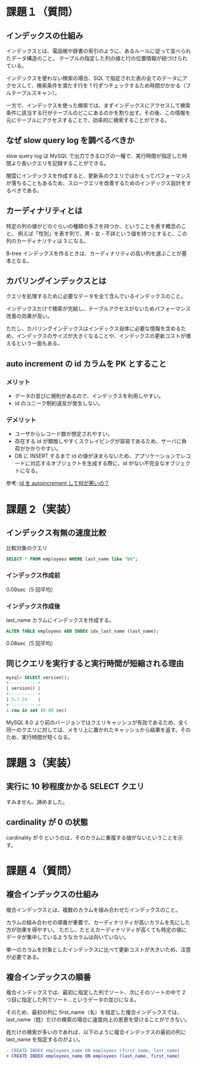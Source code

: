# 課題１（質問）

## インデックスの仕組み

インデックスとは、電話帳や辞書の索引のように、あるルールに従って並べられたデータ構造のこと。
テーブルの指定した列の値と行の位置情報が紐づけられている。

インデックスを使わない検索の場合、SQL で指定された表の全てのデータにアクセスして、検索条件を満たす行を 1 行ずつチェックするため時間がかかる（フルテーブルスキャン）。

一方で、インデックスを使った検索では、まずインデックスにアクセスして検索条件に該当する行がテーブルのどこにあるのかを割り出す。その後、この情報を元にテーブルにアクセスすることで、効率的に検索することができる。

## なぜ slow query log を調べるべきか

slow query log は MySQL で出力できるログの一種で、実行時間が指定した時間より長いクエリを記録することができる。

闇雲にインデックスを作成すると、更新系のクエリではかえってパフォーマンスが落ちることもあるため、スロークエリを改善するためのインデックス設計をするべきである。

## カーディナリティとは

特定の列の値がどのぐらいの種類の多さを持つか、ということを表す概念のこと。
例えば「性別」を表す列で、男・女・不詳という値を持つとすると、この列のカーディナリティは 3 になる。

B-tree インデックスを作るときは、カーディナリティの高い列を選ぶことが基本となる。

## カバリングインデックスとは

クエリを処理するために必要なデータを全て含んでいるインデックスのこと。

インデックスだけで検索が完結し、テーブルアクセスがないためパフォーマンス改善の効果が高い。

ただし、カバリングインデックスはインデックス自体に必要な情報を含めるため、インデックスのサイズが大きくなることや、インデックスの更新コストが増えるという一面もある。

## auto increment の id カラムを PK とすること

### メリット

- データの並びに規則があるので、インデックスを利用しやすい。
- id のユニーク制約違反が発生しない。

### デメリット

- ユーザからレコード数が想定されやすい。
- 存在する id が類推しやすくスクレイピングが容易であるため、サーバに負荷がかかりやすい。
- DB に INSERT するまで id の値が決まらないため、アプリケーションでレコードに対応するオブジェクトを生成する際に、id がない不完全なオブジェクトになる。

参考: [id を autoincrement して何が悪いの？](https://zenn.dev/praha/articles/3c84e3818891c3)

# 課題 2（実装）

## インデックス有無の速度比較

比較対象のクエリ

```sql
SELECT * FROM employees WHERE last_name like "b%";
```

### インデックス作成前

0.09sec（5 回平均）

### インデックス作成後

last_name カラムにインデックスを作成する。

```sql
ALTER TABLE employees ADD INDEX idx_last_name (last_name);
```

0.08sec（5 回平均）

## 同じクエリを実行すると実行時間が短縮される理由

```sql
mysql> SELECT version();
+-----------+
| version() |
+-----------+
| 5.7.24    |
+-----------+
1 row in set (0.00 sec)
```

MySQL 8.0 より前のバージョンではクエリキャッシュが有効であるため、全く同一のクエリに対しては、メモリ上に置かれたキャッシュから結果を返す。そのため、実行時間が短くなる。

# 課題 3（実装）

## 実行に 10 秒程度かかる SELECT クエリ

すみません、諦めました。

## cardinality が 0 の状態

cardinality が 0 というのは、そのカラムに重複する値がないということを示す。

# 課題 4（質問）

## 複合インデックスの仕組み

複合インデックスとは、複数のカラムを組み合わせたインデックスのこと。

カラムの組み合わせの順番が重要で、カーディナリティが高いカラムを先にした方が効果を得やすい。
ただし、たとえカーディナリティが高くても特定の値にデータが集中しているようなカラムは向いていない。

単一のカラムを対象としたインデックスに比べて更新コストが大きいため、注意が必要である。

## 複合インデックスの順番

複合インデックスでは、最初に指定した列でソート、次にそのソートの中で 2 つ目に指定した列でソート...というデータの並びになる。

そのため、最初の列に first_name（名）を指定した複合インデックスでは、last_name（姓）だけの検索の場合に速度向上の恩恵を受けることができない。

姓だけの検索が多いのであれば、以下のように複合インデックスの最初の列に last_name を指定するのがよい。

```diff
- CREATE INDEX employees_name ON employees (first_name, last_name)
+ CREATE INDEX employees_name ON employees (last_name, first_name)
```
